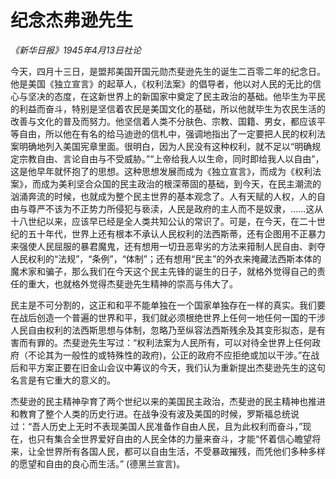 # 纪念杰弗逊先生

_《新华日报》1945年4月13日社论_

今天，四月十三日，是盟邦美国开国元勋杰斐逊先生的诞生二百零二年的纪念日。他是美国《独立宣言》的起草人，《权利法案》的倡导者，他以对人民的无比的信心与坚决的态度，在这新世界上的新国家中奠定了民主政治的基础。他毕生为平民的利益而奋斗，特别是坚信着农民是美国文化的基础，所以他就毕生为农民生活的改善与文化的普及而努力。他坚信着人类不分肤色、宗教、国籍、男女，都应该平等自由，所以他在有名的给马迪逊的信札中，强调地指出了一定要把人民的权利法案明确地列入美国宪章里面。很明白，因为人民没有这种权利，就不足以“明确规定宗教自由、言论自由与不受威胁。”“上帝给我人以生命，同时即给我人以自由”，这是他早年就怀抱了的思想。这种思想发展而成为《独立宣言》，而成为《权利法案》，而成为美利坚合众国的民主政治的根深蒂固的基础，到今天，在民主潮流的汹涌奔流的时候，也就成为整个民主世界的基本观念了。人有天赋的人权，人的自由与尊严不该为不正势力所侵犯与亵渎，人民是政府的主人而不是奴隶，……这从十八世纪以来，应该早已经是全人类共知公认的常识了。可是，在今天，在二十世纪的五十年代，世界上还有根本不承认人民权利的法西斯蒂，还有企图用不正暴力来强使人民屈服的暴君魔鬼，还有想用一切丑恶卑劣的方法来箝制人民自由、剥夺人民权利的“法规”，“条例”，“体制”；还有想用“民主”的外衣来掩藏法西斯本体的魔术家和骗子，那么我们在今天这个民主先锋的诞生的日子，就格外觉得自己的责任的重大，也就格外觉得杰斐逊先生精神的崇高与伟大了。

民主是不可分割的，这正和和平不能单独在一个国家单独存在一样的真实。我们要在战后创造一个普遍的世界和平，我们就必须根绝世界上任何一地任何一国的干涉人民自由权利的法西斯思想与体制，忽略乃至纵容法西斯残余及其变形拟态，是有害而有罪的。杰斐逊先生写过：“权利法案为人民所有，可以对待全世界上任何政府（不论其为一般性的或特殊性的政府)，公正的政府不应拒绝或加以干涉。”在战后和平方案正要在旧金山会议中筹议的今天，我们认为重新提出杰斐逊先生的这句名言是有它重大的意义的。

杰斐逊的民主精神孕育了两个世纪以来的美国民主政治，杰斐逊的民主精神也推进和教育了整个人类的历史行进。在战争没有波及美国的时候，罗斯福总统说过：“吾人历史上无时不表现美国人民准备作自由人民，且为此权利而奋斗，”现在，也只有集合全世界爱好自由的人民全体的力量来奋斗，才能“怀着信心瞻望将来，让全世界所有各国人民，都可以自由生活，不受暴政摧残，而凭他们多种多样的愿望和自由的良心而生活。” (德黑兰宣言)。 
